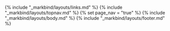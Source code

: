 {% include "_markbind/layouts/links.md" %}
{% include "_markbind/layouts/topnav.md" %}
{% set page_nav = "true" %}
{% include "_markbind/layouts/body.md" %}
{% include "_markbind/layouts/footer.md" %}
